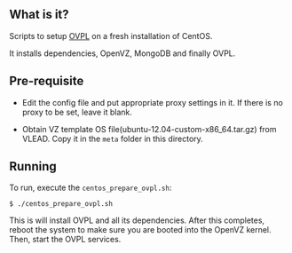 What is it?
-----------

Scripts to setup [OVPL](https://github.com/vlead/ovpl)
on a fresh installation of CentOS.

It installs dependencies, OpenVZ, MongoDB and finally OVPL.


Pre-requisite
-------------

- Edit the config file and put appropriate proxy settings in it. If there is no
  proxy to be set, leave it blank.

- Obtain VZ template OS file(ubuntu-12.04-custom-x86_64.tar.gz) from VLEAD.
  Copy it in the `meta` folder in this directory.


Running
-------

To run, execute the `centos_prepare_ovpl.sh`:

`$ ./centos_prepare_ovpl.sh`

This is will install OVPL and all its dependencies.
After this completes, reboot the system to make sure you are booted into the
OpenVZ kernel.
Then, start the OVPL services.
